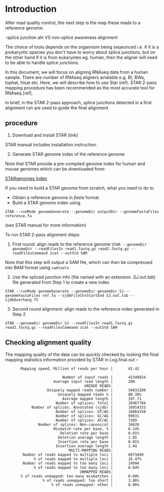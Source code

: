 Introduction
============

After read quality control, the next step is the map these reads to a reference genome.

-splice junction aln VS non-splice awareness alignment

The choice of tools depends on the organnism being seqeunced i.e. if it is a prokaryotic species you don't have to worry about splice junctions, but on the other hand if it is from eukaryotes eg. human, then the aligner will need to be able to handle splice junctions.

In this document, we will focus on aligning RNAseq data from a human sample. There are number of RNAseq aligners avialable e.g. Bt, BWa, tophat, hisat etc. Here, we will describe how to use Star (ref). STAR 2-pass mapping procedure has been recommended as the most accurate tool for RNAseq [ref].

In brief, in the STAR 2-pass approach, splice junctions detected in a first alignment run are used to guide the final alignment.

procedure
---------
1) Download and install STAR (link)

STAR manual includes installation instruction.

2) Generate STAR genome index of the reference genome

Note that STAR provide a pre-compiled genome index for human and mouse genomes which can be downloaded from:

[STARgenomes Index](http://it-collab01.cshl.edu/shares/gingeraslab/www-data/dobin/STAR/STARgenomes/)


If you need to build a STAR genome from scratch, what you need to do is:

  - Obtain a reference genome in *fasta* format.
  - Build a STAR genome index using

  ```STAR --runMode genomeGenerate --genomeDir outputDir --genomeFastaFiles reference.fa```

  (see STAR manual for more information)

To run STAR 2-pass alignment steps:
  1. First round: align reads to the reference genome
  ```STAR --genomeDir genomeDir --readFilesIn read1.fastq.gz read2.fastq.gz --readFilesCommand zcat --outStd SAM```

Note that this step will output a SAM file, which can then be compressed into BAM format using ```samtools```


  2. Use the spliced junction info (file named with an extension *.SJ.out.tab*) file generated from Step 1 to create a new index

  ```STAR --runMode genomeGenerate --genomeDir genomeDir_SJ --genomeFastaFiles ref.fa --sjdbFileChrStartEnd SJ.out.tab --sjdbOverhang 75```

  3. Second round alignment: align reads to the reference index generated in Step 2

  ```STAR --genomeDir genomeDir_SJ --readFilesIn read1.fastq.gz read2.fastq.gz --readFilesCommand zcat --outStd SAM```


Checking alignment quality
--------------------------

The mapping quality of the data can be quickly checked by looking the final mapping statistics information provided by STAR in Log.final.out – 


```                                   Finished on |       Jun 15 21:14:53
       Mapping speed, Million of reads per hour |       42.42

                          Number of input reads |       42340824
                      Average input read length |       200
                                    UNIQUE READS:
                   Uniquely mapped reads number |       34033289
                        Uniquely mapped reads % |       80.38%
                          Average mapped length |       197.71
                       Number of splices: Total |       16987784
            Number of splices: Annotated (sjdb) |       16914333
                       Number of splices: GT/AG |       16864158
                       Number of splices: GC/AG |       99631
                       Number of splices: AT/AC |       7369
               Number of splices: Non-canonical |       16626
                      Mismatch rate per base, % |       0.14%
                         Deletion rate per base |       0.01%
                        Deletion average length |       1.85
                        Insertion rate per base |       0.01%
                       Insertion average length |       1.44
                             MULTI-MAPPING READS:
        Number of reads mapped to multiple loci |       6971849
             % of reads mapped to multiple loci |       16.47%
        Number of reads mapped to too many loci |       14994
             % of reads mapped to too many loci |       0.04%
                                  UNMAPPED READS:
       % of reads unmapped: too many mismatches |       0.00%
                 % of reads unmapped: too short |       3.06%
                     % of reads unmapped: other |       0.06%
`````
